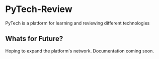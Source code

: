 # PyTech-Review
PyTech is a platform for learning and reviewing different technologies

## Whats for Future?
Hoping to expand the platform's network. Documentation coming soon.
